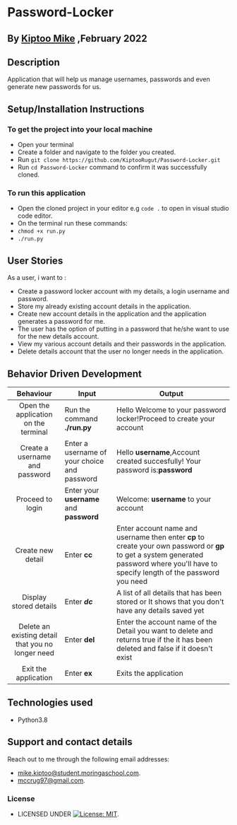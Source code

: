 # Password-Locker

## By [Kiptoo Mike](https://github.com/KiptooRugut) ,February 2022

## Description

Application that will help us manage usernames, passwords and even generate new passwords for us.

## Setup/Installation Instructions

### To get the project into your local machine

* Open your terminal
* Create a folder and navigate to the folder you created.
* Run `git clone https://github.com/KiptooRugut/Password-Locker.git`
* Run `cd Password-Locker` command to confirm it was successfully cloned.

### To run this application

* Open the cloned project in your editor e.g `code .` to open in visual studio code editor.
* On the terminal run these commands:
* `chmod +x run.py`
* `./run.py`

## User Stories

As a user, i want to :

* Create a password locker account with my details, a login username and password.
* Store my already existing account details in the application.
* Create new account details in the application and the application generates a password for me.
* The user has the option of putting in a password that he/she want to use for the new details account.
* View my various account details and their passwords in the application.
* Delete details account that the user no longer needs in the application.

## Behavior Driven Development

|               Behaviour              | Input                            | Output                                               |
|:------------------------------------:|----------------------------------|------------------------------------------------------|
| Open the application on the terminal | Run the command **./run.py** | Hello Welcome to your password locker!Proceed to create your account |
| Create a username and password        | Enter a username of your choice and password     | Hello **username**,Account created succesfully! Your password is:**password**|
| Proceed to login |   Enter your **username** and **password** | Welcome: **username** to your account |
| Create new detail | Enter **cc** | Enter account name and username then enter **cp** to create your own password or **gp** to get a system generated password where you'll have to specify length of the password you need | New detail **Account name**, **Username**,**Password** |
| Display stored details       |           Enter ***dc***         | A list of all details that has been stored or It shows that you don't have any details saved yet|
| Delete an existing detail that you no longer need| Enter **del** |Enter the account name of the Detail you want to delete and returns true if the it has been deleted and false if it doesn't exist|
|  Exit the application                |              Enter **ex**       | Exits the application |

## Technologies used

* Python3.8

## Support and contact details

Reach out to me through the following email addresses:

* mike.kiptoo@student.moringaschool.com.
* mccrug97@gmail.com.

### License

* LICENSED UNDER  [![License: MIT](https://img.shields.io/badge/License-MIT-yellow.svg)](LICENSE).
